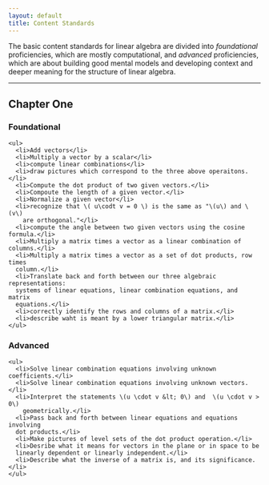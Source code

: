 ```yaml
---
layout: default
title: Content Standards
---
```


The basic content standards for linear algebra are divided into _foundational_
proficiencies, which are mostly computational, and _advanced_ proficiencies,
which are about building good mental models and developing context and deeper
meaning for the structure of linear algebra.


------

## Chapter One

<div class="row">
  <div class="col-xs-12 sm-6">
    <h3>Foundational</h3>

    <ul>
      <li>Add vectors</li>
      <li>Multiply a vector by a scalar</li>
      <li>compute linear combinations</li>
      <li>draw pictures which correspond to the three above operaitons.</li>
      <li>Compute the dot product of two given vectors.</li>
      <li>Compoute the length of a given vector.</li>
      <li>Normalize a given vector</li>
      <li>recognize that \( u\codt v = 0 \) is the same as "\(u\) and \(v\)
        are orthogonal."</li>
      <li>compute the angle between two given vectors using the cosine formula.</li>
      <li>Multiply a matrix times a vector as a linear combination of columns.</li>
      <li>Multiply a matrix times a vector as a set of dot products, row times
      column.</li>
      <li>Translate back and forth between our three algebraic representations:
      systems of linear equations, linear combination equations, and matrix
      equations.</li>
      <li>correctly identify the rows and columns of a matrix.</li>
      <li>describe waht is meant by a lower triangular matrix.</li>
    </ul>


  </div>
  <div class="col-xs-12 sm-6">
    <h3>Advanced</h3>

    <ul>
      <li>Solve linear combination equations involving unknown coefficients.</li>
      <li>Solve linear combination equations involving unknown vectors.</li>
      <li>Interpret the statements \(u \cdot v &lt; 0\) and  \(u \cdot v > 0\)
        geometrically.</li>
      <li>Pass back and forth between linear equations and equations involving
      dot products.</li>
      <li>Make pictures of level sets of the dot product operation.</li>
      <li>Desribe what it means for vectors in the plane or in space to be
      linearly dependent or linearly independent.</li>
      <li>Describe what the inverse of a matrix is, and its significance.</li>
    </ul>



  </div>
</div>
<br class="visible-xs visible-sm"/>
